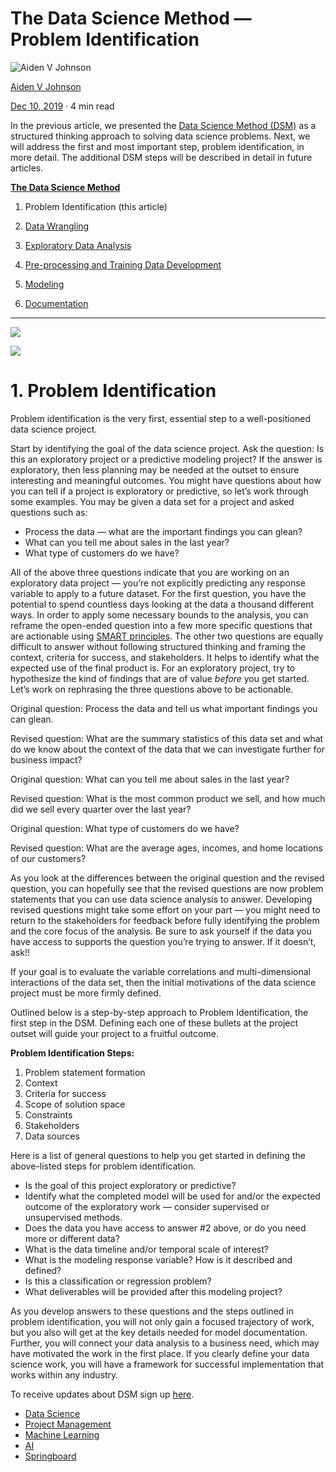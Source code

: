 # The Data Science Method — Problem Identification

[](https://medium.com/@aiden.dataminer?source=post_page-----6ffcda1e5152----------------------)

![Aiden V Johnson](https://miro.medium.com/fit/c/96/96/1*WDVszdcJs5A1fXhnjHZPig.jpeg)

[Aiden V Johnson](https://medium.com/@aiden.dataminer?source=post_page-----6ffcda1e5152----------------------)

[Dec 10, 2019](https://medium.com/@aiden.dataminer/the-data-science-method-problem-identification-6ffcda1e5152?source=post_page-----6ffcda1e5152----------------------)  ·  4  min read

In the previous article, we presented the  [Data Science Method (DSM)](https://medium.com/@aiden.dataminer/the-data-science-method-dsm-a-framework-on-how-to-take-your-data-science-projects-to-the-next-91f9fd81e5d1?source=friends_link&sk=88ba3e688531910bb00142b0b68df62f)  as a structured thinking approach to solving data science problems. Next, we will address the first and most important step, problem identification, in more detail. The additional DSM steps will be described in detail in future articles.

[**The Data Science Method**](https://medium.com/@aiden.dataminer/the-data-science-method-dsm-a-framework-on-how-to-take-your-data-science-projects-to-the-next-91f9fd81e5d1?source=friends_link&sk=88ba3e688531910bb00142b0b68df62f)

1. Problem Identification (this article)

2.  [Data Wrangling](https://medium.com/@aiden.dataminer/the-data-science-method-dsm-data-collection-organization-and-definitions-d19b6ff141c4)

3.  [Exploratory Data Analysis](https://medium.com/@aiden.dataminer/the-data-science-method-dsm-exploratory-data-analysis-bc84d4d8d3f9)

4.  [Pre-processing and Training Data Development](https://link.medium.com/i5yDUwZi9W)

5.  [Modeling](https://medium.com/@aiden.dataminer/the-data-science-method-dsm-modeling-56b4233cad1b)

6.  [Documentation](https://medium.com/@aiden.dataminer/the-data-science-method-dsm-documentation-c92c28bd45e6)

----------

![](https://miro.medium.com/max/60/1*YAcpemWgZry086IgqSyUow.jpeg?q=20)

![](https://miro.medium.com/max/6016/1*YAcpemWgZry086IgqSyUow.jpeg)

# **1. Problem Identification**

Problem identification is the very first, essential step to a well-positioned data science project.

Start by identifying the goal of the data science project. Ask the question: Is this an exploratory project or a predictive modeling project? If the answer is exploratory, then less planning may be needed at the outset to ensure interesting and meaningful outcomes. You might have questions about how you can tell if a project is exploratory or predictive,  so let’s work through some examples. You may be given a data set for a project and asked questions such as:

-   Process the data — what are the important findings you can glean?
-   What can you tell me about sales in the last year?
-   What type of customers do we have?

All of the above three questions indicate that you are working on an exploratory data project — you’re not explicitly predicting any response variable to apply to a future dataset. For the first question, you have the potential to spend countless days looking at the data a thousand different ways. In order to apply some necessary bounds to the analysis, you can reframe the open-ended question into a few more specific questions that are actionable using  [SMART principles](https://player.vimeo.com/video/350841599?autoplay=1&loop=0&autopause=0). The other two questions are equally difficult to answer without following structured thinking and framing the context, criteria for success, and stakeholders. It helps to identify what the expected use of the final product is. For an exploratory project, try to hypothesize the kind of findings that are of value  _before_  you get started. Let’s work on rephrasing the three questions above to be actionable.

Original question: Process the data and tell us what important findings you can glean.

Revised question: What are the summary statistics of this data set and what do we know about the context of the data that we can investigate further for business impact?

Original question: What can you tell me about sales in the last year?

Revised question: What is the most common product we sell, and how much did we sell every quarter over the last year?

Original question: What type of customers do we have?

Revised question: What are the average ages, incomes, and home locations of our customers?

As you look at the differences between the original question and the revised question, you can hopefully see that the revised questions are now problem statements that you can use data science analysis to answer. Developing revised questions might take some effort on your part — you might need to return to the stakeholders for feedback before fully identifying the problem and the core focus of the analysis. Be sure to ask yourself if the data you have access to supports the question you’re trying to answer. If it doesn’t, ask!!

If your goal is to evaluate the variable correlations and multi-dimensional interactions of the data set, then the initial motivations of the data science project must be more firmly defined.

Outlined below is a step-by-step approach to Problem Identification, the first step in the DSM. Defining each one of these bullets at the project outset will guide your project to a fruitful outcome.

**Problem Identification Steps:**

1.  Problem statement formation
2.  Context
3.  Criteria for success
4.  Scope of solution space
5.  Constraints
6.  Stakeholders
7.  Data sources

Here is a list of general questions to help you get started in defining the above-listed steps for problem identification.

-   Is the goal of this project exploratory or predictive?
-   Identify what the completed model will be used for and/or the expected outcome of the exploratory work — consider supervised or unsupervised methods.
-   Does the data you have access to answer #2 above, or do you need more or different data?
-   What is the data timeline and/or temporal scale of interest?
-   What is the modeling response variable? How is it described and defined?
-   Is this a classification or regression problem?
-   What deliverables will be provided after this modeling project?

As you develop answers to these questions and the steps outlined in problem identification, you will not only gain a focused trajectory of work, but you also will get at the key details needed for model documentation. Further, you will connect your data analysis to a business need, which may have motivated the work in the first place. If you clearly define your data science work, you will have a framework for successful implementation that works within any industry.

To receive updates about DSM sign up  [here](https://www.breakthroughdatascience.com/pl/102737).


-   [Data Science](https://medium.com/tag/data-science)
-   [Project Management](https://medium.com/tag/project-management)
-   [Machine Learning](https://medium.com/tag/machine-learning)
-   [AI](https://medium.com/tag/ai)
-   [Springboard](https://medium.com/tag/springboard)
<!--stackedit_data:
eyJoaXN0b3J5IjpbLTEwODI3OTYyNV19
-->